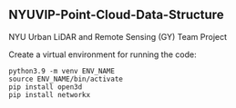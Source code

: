 ## NYUVIP-Point-Cloud-Data-Structure
NYU Urban LiDAR and Remote Sensing (GY) Team Project

Create a virtual environment for running the code:
```
python3.9 -m venv ENV_NAME
source ENV_NAME/bin/activate
pip install open3d
pip install networkx
```
